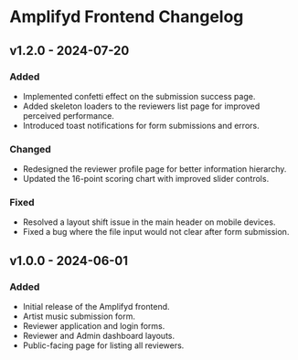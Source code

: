 # Amplifyd Frontend Changelog

## v1.2.0 - 2024-07-20

### Added
- Implemented confetti effect on the submission success page.
- Added skeleton loaders to the reviewers list page for improved perceived performance.
- Introduced toast notifications for form submissions and errors.

### Changed
- Redesigned the reviewer profile page for better information hierarchy.
- Updated the 16-point scoring chart with improved slider controls.

### Fixed
- Resolved a layout shift issue in the main header on mobile devices.
- Fixed a bug where the file input would not clear after form submission.

## v1.0.0 - 2024-06-01

### Added
- Initial release of the Amplifyd frontend.
- Artist music submission form.
- Reviewer application and login forms.
- Reviewer and Admin dashboard layouts.
- Public-facing page for listing all reviewers.
